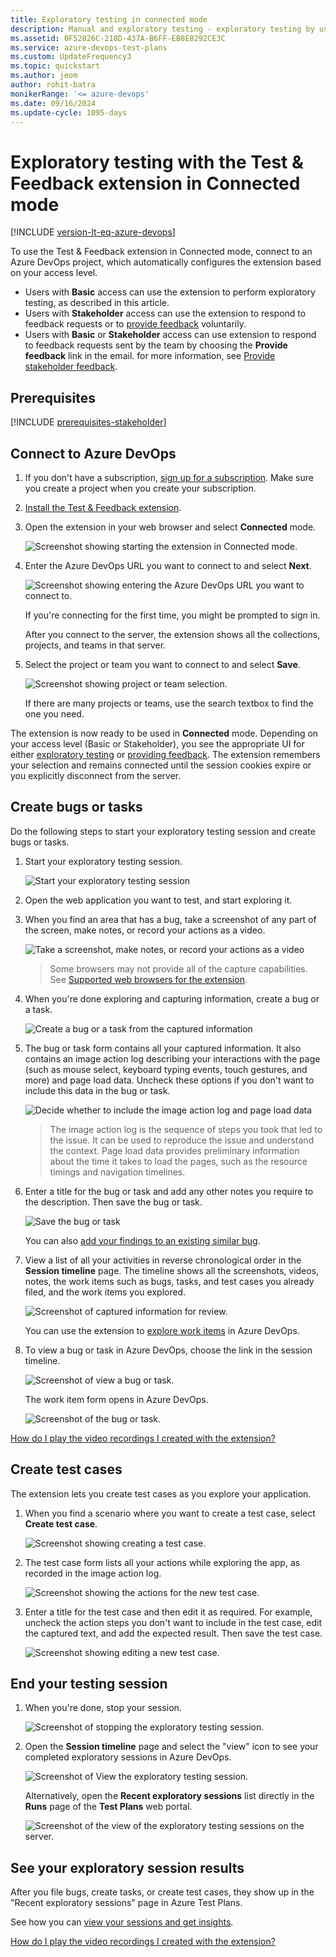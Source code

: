 ```yaml
---
title: Exploratory testing in connected mode
description: Manual and exploratory testing - exploratory testing by using the Test & Feedback extension in Connected mode
ms.assetid: 0F52826C-218D-437A-B6FF-EB8E8292CE3C
ms.service: azure-devops-test-plans
ms.custom: UpdateFrequency3
ms.topic: quickstart
ms.author: jeom
author: rohit-batra
monikerRange: '<= azure-devops'
ms.date: 09/16/2024
ms.update-cycle: 1095-days
---
```


# Exploratory testing with the Test & Feedback extension in Connected mode

[!INCLUDE [version-lt-eq-azure-devops](../includes/version-lt-eq-azure-devops.md)] 

To use the Test & Feedback extension in Connected mode, connect to an Azure DevOps project, which automatically configures the extension based on your access level. 

* Users with **Basic** access can use the extension to perform exploratory
  testing, as described in this article.
* Users with **Stakeholder** access can use the extension to respond to feedback requests or to [provide feedback](provide-stakeholder-feedback.md#direct) voluntarily.
* Users with **Basic** or **Stakeholder** access can use extension to respond to feedback requests sent by the team by choosing the **Provide feedback** link in the email. for more information, see [Provide stakeholder feedback](provide-stakeholder-feedback.md#email).

## Prerequisites

[!INCLUDE [prerequisites-stakeholder](includes/prerequisites-stakeholder.md)] 

<a name="connectvtfs"></a>

## Connect to Azure DevOps 

1. If you don't have a subscription, [sign up for a subscription](https://visualstudio.microsoft.com/products/visual-studio-team-services-vs). Make sure you create a project when you create your subscription.

2. [Install the Test & Feedback extension](perform-exploratory-tests.md).

3. Open the extension in your web browser and select **Connected** mode.

   ![Screenshot showing starting the extension in Connected mode.](media/perform-exploratory-tests/getstarted-06.png)
 
4. Enter the Azure DevOps URL you want to connect to and select **Next**.

   ![Screenshot showing entering the Azure DevOps URL you want to connect to.](media/shared/connectedmode-02.png)

   If you're connecting for the first time, you might be prompted to sign in. 
 
   After you connect to the server, the extension shows all the collections, projects, and teams in that server. 
5. Select the project or team you want to connect to and select **Save**.

   ![Screenshot showing project or team selection.](media/connected-mode-exploratory-testing/connected-mode-03.png)

   If there are many projects or teams, use the search textbox to find the one you need. 
 
The extension is now ready to be used in **Connected** mode. 
Depending on your access level (Basic or Stakeholder), you see the appropriate UI for either [exploratory testing](#create-bugs) or [providing feedback](provide-stakeholder-feedback.md#provide).
The extension remembers your selection and remains connected until the session cookies expire or you explicitly disconnect from the server.

<a name="create-bugs"></a>

## Create bugs or tasks

Do the following steps to start your exploratory testing session and create bugs or tasks.

1. Start your exploratory testing session. 

   ![Start your exploratory testing session](media/connected-mode-exploratory-testing/create-bugs-01.png)

1. Open the web application you want to test, and start exploring it. 

1. When you find an area that has a bug, take a screenshot of any part of the screen,
   make notes, or record your actions as a video.

   ![Take a screenshot, make notes, or record your actions as a video](media/connected-mode-exploratory-testing/create-bugs-01a.png)

   >Some browsers may not provide all of the capture capabilities.
   See [Supported web browsers for the extension](perform-exploratory-tests.md#browser-support).

1. When you're done exploring and capturing information, create a bug or a task. 

   ![Create a bug or a task from the captured information](media/connected-mode-exploratory-testing/create-bugs-02.png)

1. The bug or task form contains all your captured information. 
   It also contains an image action log describing your interactions with the page
   (such as mouse select, keyboard typing events, touch gestures, and more) and
   page load data. Uncheck these options if you don't want to include this
   data in the bug or task.

   ![Decide whether to include the image action log and page load data](media/connected-mode-exploratory-testing/create-bugs-03.png)

   >The image action log is the sequence of steps you took that led to the issue.
   It can be used to reproduce the issue and understand the context.
   Page load data provides preliminary information about the time it takes to load
   the pages, such as the resource timings and navigation timelines.

1. Enter a title for the bug or task and add any other notes 
   you require to the description. Then save the bug or task.

   ![Save the bug or task](media/connected-mode-exploratory-testing/create-bugs-04.png)

   You can also [add your findings to an existing similar bug](reference-qa.yml#addsimilar). 

1. View a list of all your activities in reverse chronological order
   in the **Session timeline** page. The timeline shows all the screenshots, videos, notes, the work items such as bugs, tasks, and test cases you already
   filed, and the work items you explored.

   ![Screenshot of captured information for review.](media/connected-mode-exploratory-testing/create-bugs-08.png)

   You can use the extension to [explore work items](explore-workitems-exploratory-testing.md)
   in Azure DevOps.

1. To view a bug or task in Azure DevOps, choose the link in the session timeline.

   ![Screenshot of view a bug or task.](media/connected-mode-exploratory-testing/create-bugs-09.png)

   The work item form opens in Azure DevOps.

   ![Screenshot of the bug or task.](media/connected-mode-exploratory-testing/create-bugs-10.png)

[How do I play the video recordings I created with the extension?](reference-qa.yml#recording-playback)
 
<a name="create-testcase"></a>

## Create test cases

The extension lets you create test cases as you explore your application.

1. When you find a scenario where you want to create a test case, select **Create test case**.

   ![Screenshot showing creating a test case.](media/connected-mode-exploratory-testing/create-testcase-01.png)

2. The test case form lists all your actions while exploring the app, as recorded in the image action log.

   ![Screenshot showing the actions for the new test case.](media/connected-mode-exploratory-testing/create-testcase-02.png)

3. Enter a title for the test case and then edit it as required. For example, uncheck the action steps you don't want to include in the test case, edit the captured text, and add the expected result. Then save the test case.
 
   ![Screenshot showing editing a new test case.](media/connected-mode-exploratory-testing/create-testcase-03.png)

<a name="endsession"></a>

## End your testing session

1. When you're done, stop your session.

   ![Screenshot of stopping the exploratory testing session.](media/connected-mode-exploratory-testing/create-bugs-05.png)

2. Open the **Session timeline** page and select the "view" icon to see your completed exploratory 
   sessions in Azure DevOps.

   ![Screenshot of View the exploratory testing session.](media/connected-mode-exploratory-testing/create-bugs-06.png)

   Alternatively, open the **Recent exploratory sessions** list directly in the **Runs** page of the **Test Plans** web portal.
 
   ![Screenshot of the view of the exploratory testing sessions on the server.](media/connected-mode-exploratory-testing/create-bugs-07.png)

## See your exploratory session results 

After you file bugs, create tasks, or create test cases, they show up in the "Recent exploratory sessions" page in Azure Test Plans.

See how you can [view your sessions and get insights](insights-exploratory-testing.md).

[How do I play the video recordings I created with the extension?](reference-qa.yml#recording-playback)

